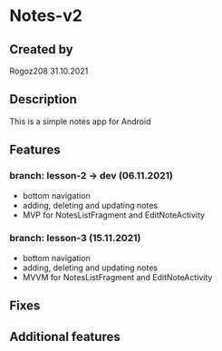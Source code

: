 # Notes-v2
## Created by
Rogoz208 31.10.2021

## Description
This is a simple notes app for Android

## Features
### branch: lesson-2 -> dev (06.11.2021)
- bottom navigation
- adding, deleting and updating notes
- MVP for NotesListFragment and EditNoteActivity

### branch: lesson-3 (15.11.2021)
- bottom navigation
- adding, deleting and updating notes
- MVVM for NotesListFragment and EditNoteActivity

## Fixes

## Additional features
